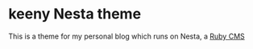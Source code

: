 keeny Nesta theme
=================

This is a theme for my personal blog which runs on Nesta, a [Ruby CMS](nesta)

[nesta]: http://effectif.com/nesta
